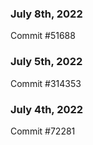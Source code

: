 ### July 8th, 2022

Commit #51688

### July 5th, 2022

Commit #314353


### July 4th, 2022

Commit #72281
